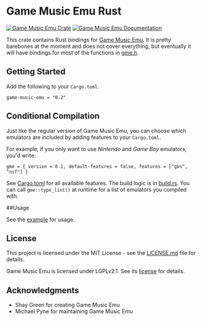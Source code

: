 # Game Music Emu Rust
[![Game Music Emu Crate](https://img.shields.io/crates/v/gme.svg)](https://crates.io/crates/gme)
[![Game Music Emu Documentation](https://docs.rs/gme/badge.svg)](https://docs.rs/gme)

This crate contains Rust bindings for [Game Music Emu](https://bitbucket.org/mpyne/game-music-emu/wiki/Home). It is pretty barebones at the moment and does not cover everything, but eventually it will have bindings for most of the functions in [gme.h](./src/gme/gme.h). 

## Getting Started

Add the following to your `Cargo.toml`.

```
game-music-emu = "0.2"
```

## Conditional Compilation

Just like the regular version of Game Music Emu, you can choose which emulators are included by adding features to your `Cargo.toml`.

For example, if you only want to use *Nintendo* and *Game Boy* emulators, you'd write:

```
gme = { version = 0.1, default-features = false, features = ["gbs", "nsf"] }
```
See [Cargo.toml](Cargo.toml) for all available features. The build logic is in [build.rs](build.rs). You can call `gme::type_list()` at runtime for a list of emulators you compiled with.

##Usage

See the [example](examples/play_nsf.rs) for usage.

## License

This project is licensed under the MIT License - see the [LICENSE.md](LICENSE.md) file for details. 

Game Music Emu is licensed under LGPLv2.1. See its [license](src/gme/license.txt) for details.

## Acknowledgments

* Shay Green for creating Game Music Emu
* Michael Pyne for maintaining Game Music Emu